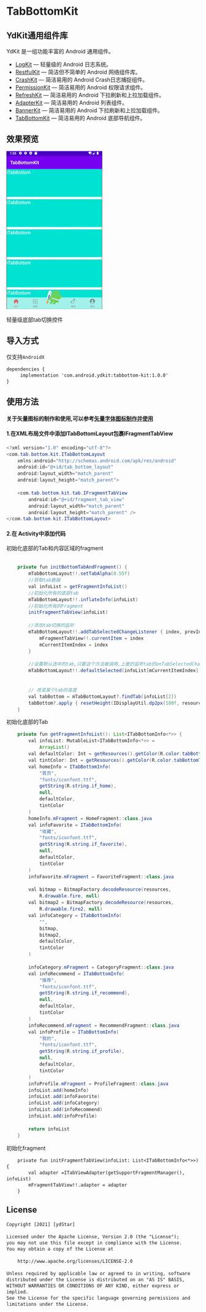 # TabBottomKit

## YdKit通用组件库
YdKit 是一组功能丰富的 Android 通用组件。

* [LogKit](https://github.com/ydstar/LogKit) — 轻量级的 Android 日志系统。
* [RestfulKit](https://github.com/ydstar/RestfulKit) — 简洁但不简单的 Android 网络组件库。
* [CrashKit](https://github.com/ydstar/CrashKit) — 简洁易用的 Android Crash日志捕捉组件。
* [PermissionKit](https://github.com/ydstar/PermissionKit) — 简洁易用的 Android 权限请求组件。
* [RefreshKit](https://github.com/ydstar/RefreshKit) — 简洁易用的 Android 下拉刷新和上拉加载组件。
* [AdapterKit](https://github.com/ydstar/AdapterKit) — 简洁易用的 Android 列表组件。
* [BannerKit](https://github.com/ydstar/BannerKit) — 简洁易用的 Android 下拉刷新和上拉加载组件。
* [TabBottomKit](https://github.com/ydstar/TabBottomKit) — 简洁易用的 Android 底部导航组件。

## 效果预览
<img src="https://github.com/ydstar/TabBottomKit/blob/main/preview/show.gif" alt="动图演示效果" width="250px">

轻量级底部tab切换控件

## 导入方式

仅支持`AndroidX`
```
dependencies {
     implementation 'com.android.ydkit:tabbottom-kit:1.0.0'
}
```

## 使用方法
#### 关于矢量图标的制作和使用,可以参考[矢量字体图标制作并使用](https://www.jianshu.com/p/432d3b23384c)
#### 1.在XML布局文件中添加ITabBottomLayout包裹IFragmentTabView
```java
<?xml version="1.0" encoding="utf-8"?>
<com.tab.bottom.kit.ITabBottomLayout
    xmlns:android="http://schemas.android.com/apk/res/android"
    android:id="@+id/tab_bottom_layout"
    android:layout_width="match_parent"
    android:layout_height="match_parent">

    <com.tab.bottom.kit.tab.IFragmentTabView
        android:id="@+id/fragment_tab_view"
        android:layout_width="match_parent"
        android:layout_height="match_parent" />
</com.tab.bottom.kit.ITabBottomLayout>
```

#### 2.在 Activity中添加代码
初始化底部的Tab和内容区域的fragment
```java

    private fun initBottomTabAndFragment() {
        mTabBottomLayout!!.setTabAlpha(0.55f)
        //获取tab数据
        val infoList = getFragmentInfoList()
        //初始化所有的底部tab
        mTabBottomLayout!!.inflateInfo(infoList)
        //初始化所有的Fragment
        initFragmentTabView(infoList)

        //添加tab切换的监听
        mTabBottomLayout!!.addTabSelectedChangeListener { index, prevInfo, nextInfo -> //切换fragment
            mFragmentTabView!!.currentItem = index
            mCurrentItemIndex = index
        }

        //设置默认选中的tab,只要这个方法被调用,上面的监听tab的onTabSelectedChange()方法就会调用,就会设置当前的fragment
        mTabBottomLayout!!.defaultSelected(infoList[mCurrentItemIndex])


        // 改变某个tab的高度
        val tabBottom = mTabBottomLayout?.findTab(infoList[2])
        tabBottom?.apply { resetHeight(IDisplayUtil.dp2px(100f, resources)) }
    }

```

初始化底部的Tab
```java
    private fun getFragmentInfoList(): List<ITabBottomInfo<*>> {
        val infoList: MutableList<ITabBottomInfo<*>> =
            ArrayList()
        val defaultColor: Int = getResources().getColor(R.color.tabBottomDefaultColor)
        val tintColor: Int = getResources().getColor(R.color.tabBottomTintColor)
        val homeInfo = ITabBottomInfo(
            "首页",
            "fonts/iconfont.ttf",
            getString(R.string.if_home),
            null,
            defaultColor,
            tintColor
        )
        homeInfo.mFragment = HomeFragment::class.java
        val infoFavorite = ITabBottomInfo(
            "收藏",
            "fonts/iconfont.ttf",
            getString(R.string.if_favorite),
            null,
            defaultColor,
            tintColor
        )
        infoFavorite.mFragment = FavoriteFragment::class.java

        val bitmap = BitmapFactory.decodeResource(resources,
            R.drawable.fire, null)
        val bitmap2 = BitmapFactory.decodeResource(resources,
            R.drawable.fire2, null)
        val infoCategory = ITabBottomInfo(
            "",
            bitmap,
            bitmap2,
            defaultColor,
            tintColor
        )

        infoCategory.mFragment = CategoryFragment::class.java
        val infoRecommend = ITabBottomInfo(
            "推荐",
            "fonts/iconfont.ttf",
            getString(R.string.if_recommend),
            null,
            defaultColor,
            tintColor
        )
        infoRecommend.mFragment = RecommendFragment::class.java
        val infoProfile = ITabBottomInfo(
            "我的",
            "fonts/iconfont.ttf",
            getString(R.string.if_profile),
            null,
            defaultColor,
            tintColor
        )
        infoProfile.mFragment = ProfileFragment::class.java
        infoList.add(homeInfo)
        infoList.add(infoFavorite)
        infoList.add(infoCategory)
        infoList.add(infoRecommend)
        infoList.add(infoProfile)

        return infoList
    }
```

初始化fragment
```
    private fun initFragmentTabView(infoList: List<ITabBottomInfo<*>>) {
        val adapter =ITabViewAdapter(getSupportFragmentManager(), infoList)
        mFragmentTabView!!.adapter = adapter
    }
```


## License
```text
Copyright [2021] [ydStar]

Licensed under the Apache License, Version 2.0 (the "License");
you may not use this file except in compliance with the License.
You may obtain a copy of the License at

    http://www.apache.org/licenses/LICENSE-2.0

Unless required by applicable law or agreed to in writing, software
distributed under the License is distributed on an "AS IS" BASIS,
WITHOUT WARRANTIES OR CONDITIONS OF ANY KIND, either express or implied.
See the License for the specific language governing permissions and
limitations under the License.
```
